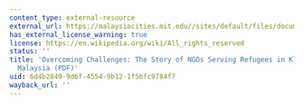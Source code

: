 ```yaml
---
content_type: external-resource
external_url: https://malaysiacities.mit.edu//sites/default/files/documents/imdad.pdf
has_external_license_warning: true
license: https://en.wikipedia.org/wiki/All_rights_reserved
status: ''
title: 'Overcoming Challenges: The Story of NGOs Serving Refugees in Klang Valley,
  Malaysia (PDF)'
uid: 6d4b2849-9d6f-4554-9b12-1f56fc9784f7
wayback_url: ''
---
```

